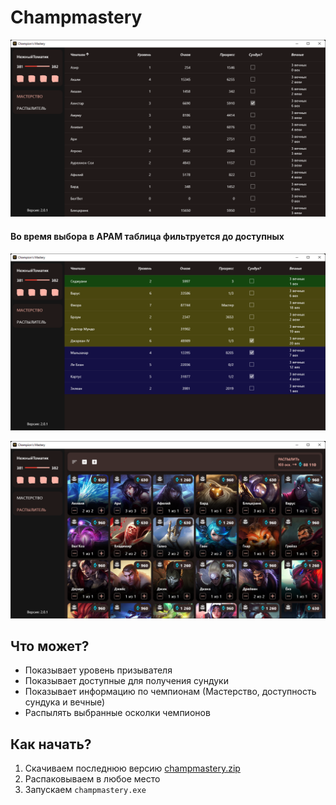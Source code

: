 # Champmastery

![Idle](docs/screenshots/idle.png)

#### Во время выбора в АРАМ таблица фильтруется до доступных
![ARAM Pick](docs/screenshots/aram.png)

![Disenchater](docs/screenshots/disenchanter.png)

## Что может?

* Показывает уровень призывателя
* Показывает доступные для получения сундуки
* Показывает информацию по чемпионам (Мастерство, доступность сундука и вечные)
* Распылять выбранные осколки чемпионов

## Как начать?

1. Скачиваем последнюю версию [champmastery.zip](https://github.com/orteney/champmastery/releases/latest)
1. Распаковываем в любое место
1. Запускаем `champmastery.exe`
